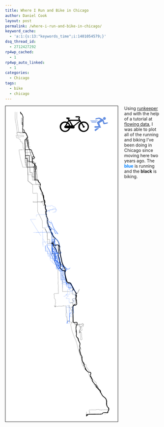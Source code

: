 ```yaml
---
title: Where I Run and Bike in Chicago
author: Daniel Cook
layout: post
permalink: /where-i-run-and-bike-in-chicago/
keyword_cache:
  - 'a:1:{s:13:"keywords_time";i:1401054579;}'
dsq_thread_id:
  - 2712427292
rp4wp_cached:
  - 1
rp4wp_auto_linked:
  - 1
categories:
  - Chicago
tags:
  - bike
  - chicago
---
```

<img style="float:left; margin-right:20px;border: 1px solid black;" src="/media/2-all.png" alt="2-all" width="366" height="1024" class="alignnone size-large wp-image-502" />

Using [runkeeper][1] and with the help of a tutorial at [flowing data][2], I was able to plot all of the running and biking I&#8217;ve been doing in Chicago since moving here two years ago. The <span style="color:#0080ff"><strong>blue</strong></span> is running and the **black** is biking.

<div style="clear:both;">
</div>

 [1]: http://www.runkeeper.com
 [2]: http://www.flowingdata.com